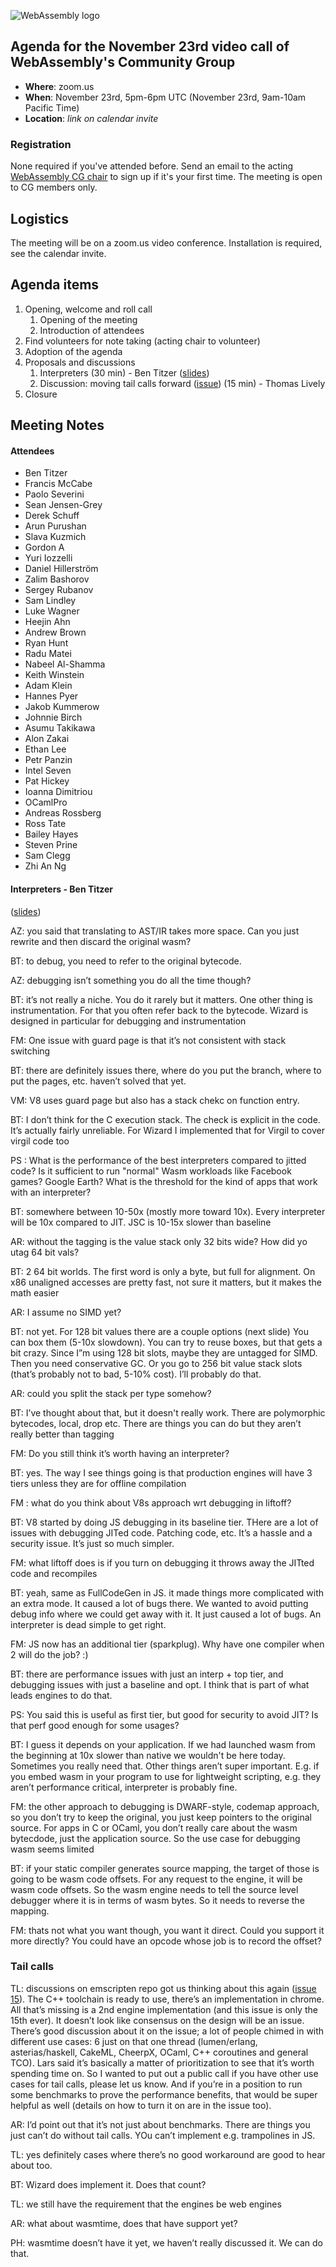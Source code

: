 ![WebAssembly logo](/images/WebAssembly.png)

## Agenda for the November 23rd video call of WebAssembly's Community Group

- **Where**: zoom.us
- **When**: November 23rd, 5pm-6pm UTC (November 23rd, 9am-10am Pacific Time)
- **Location**: *link on calendar invite*

### Registration

None required if you've attended before. Send an email to the acting [WebAssembly CG chair](mailto:webassembly-cg-chair@chromium.org)
to sign up if it's your first time. The meeting is open to CG members only.

## Logistics

The meeting will be on a zoom.us video conference.
Installation is required, see the calendar invite.

## Agenda items

1. Opening, welcome and roll call
    1. Opening of the meeting
    1. Introduction of attendees
1. Find volunteers for note taking (acting chair to volunteer)
1. Adoption of the agenda
1. Proposals and discussions
    1. Interpreters (30 min) - Ben Titzer ([slides](https://docs.google.com/presentation/d/1QnlLXHaySUF3lJhQsOgMmsE4ynZiZx6kBMk4OAML-mY/edit#slide=id.p))
    2. Discussion: moving tail calls forward ([issue](https://github.com/WebAssembly/tail-call/issues/15)) (15 min) - Thomas Lively
1. Closure

## Meeting Notes

#### Attendees

- Ben Titzer
- Francis McCabe
- Paolo Severini
- Sean Jensen-Grey
- Derek Schuff
- Arun Purushan
- Slava Kuzmich
- Gordon A
- Yuri Iozzelli
- Daniel Hillerström
- Zalim Bashorov
- Sergey Rubanov
- Sam Lindley
- Luke Wagner
- Heejin Ahn
- Andrew Brown
- Ryan Hunt
- Radu Matei
- Nabeel Al-Shamma
- Keith Winstein
- Adam Klein
- Hannes Pyer
- Jakob Kummerow
- Johnnie Birch
- Asumu Takikawa
- Alon Zakai
- Ethan Lee
- Petr Panzin
- Intel Seven
- Pat Hickey
- Ioanna Dimitriou
- OCamlPro
- Andreas Rossberg
- Ross Tate
- Bailey Hayes
- Steven Prine
- Sam Clegg
- Zhi An Ng

#### Interpreters - Ben Titzer

 ([slides](https://docs.google.com/presentation/d/1QnlLXHaySUF3lJhQsOgMmsE4ynZiZx6kBMk4OAML-mY))

AZ: you said that translating to AST/IR takes more space. Can you just rewrite and then discard the original wasm?


BT: to debug, you need to refer to the original bytecode.

AZ: debugging isn’t something you do all the time though?

BT: it’s not really a niche. You do it rarely but it matters. One other thing is instrumentation. For that you often refer back to the bytecode. Wizard is designed in particular for debugging and instrumentation

FM: One issue with guard page is that it’s not consistent with stack switching

BT: there are definitely issues there, where do you put the branch, where to put the pages, etc. haven’t solved that yet.

VM: V8 uses guard page but also has a stack chekc on function entry.

BT: I don’t think for the C execution stack. The check is explicit in the code. It’s actually fairly unreliable. For Wizard I implemented that for Virgil to cover virgil code too

PS <chat>: What is the performance of the best interpreters compared to jitted code? Is it sufficient to run "normal" Wasm workloads like Facebook games? Google Earth? What is the threshold for the kind of apps that work with an interpreter?

BT: somewhere between 10-50x (mostly more toward 10x). Every interpreter will be 10x compared to JIT. JSC is 10-15x slower than baseline

AR: without the tagging is the value stack only 32 bits wide? How did yo utag 64 bit vals?

BT: 2 64 bit worlds. The first word is only a byte, but full for alignment. On x86 unaligned accesses are pretty fast, not sure it matters, but it makes the math easier

AR: I assume no SIMD yet?

BT: not yet. For 128 bit values there are a couple options (next slide)
You can box them (5-10x slowdown). You can try to reuse boxes, but that gets a bit crazy. Since I”m using 128 bit slots, maybe they are untagged for SIMD. Then you need conservative GC. Or you go to 256 bit value stack slots (that’s probably not to bad, 5-10% cost). I’ll probably do that.

AR: could you split the stack per type somehow?


BT: I’ve thought about that, but it doesn't really work. There are polymorphic bytecodes, local, drop etc. There are things you can do but they aren’t really better than tagging

<end of slides>

FM: Do you still think it’s worth having an interpreter?

BT: yes. The way I see things going is that production engines will have 3 tiers unless they are for offline compilation

FM : what do you think about V8s approach wrt debugging in liftoff?

BT: V8 started by doing JS debugging in its baseline tier. THere are a lot of issues with debugging JITed code. Patching code, etc. It’s a hassle and a security issue. It’s just so much simpler.

FM: what liftoff does is if you turn on debugging it throws away the JITted code and recompiles

BT: yeah, same as FullCodeGen in JS. it made things more complicated with an extra mode. It caused a lot of bugs there. We wanted to avoid putting debug info where we could get away with it. It just caused a lot of bugs. An interpreter is dead simple to get right.

FM: JS now has an additional tier (sparkplug). Why have one compiler when 2 will do the job? :)

BT: there are performance issues with just an interp + top tier, and debugging issues with just a baseline and opt. I think that is part of what leads engines to do that.

PS: You said this is useful as first tier, but good for security to avoid JIT? Is that perf good enough for some usages?

BT: I guess it depends on your application. If we had launched wasm from the beginning at 10x slower than native we wouldn't be here today. Sometimes you really need that. Other things aren’t super important. E.g. if you embed wasm in your program to use for lightweight scripting, e.g. they aren’t performance critical, interpreter is probably fine.

FM: the other approach to debugging is DWARF-style, codemap approach, so you don’t try to keep the original, you just keep pointers to the original source. For apps in C or OCaml, you don’t really care about the wasm bytecdode, just the application source. So the use case for debugging wasm seems limited

BT: if your static compiler generates source mapping, the target of those is going to be wasm code offsets. For any request to the engine, it will be wasm code offsets. So the wasm engine needs to tell the source level debugger where it is in terms of wasm bytes. So it needs to reverse the mapping.

FM: thats not what you want though, you want it direct. Could you support it more directly? You could have an opcode whose job is to record the offset?

### Tail calls


TL: discussions on emscripten repo got us thinking about this again ([issue 15](https://github.com/WebAssembly/tail-call/issues/15)).
The C++ toolchain is ready to use, there’s an implementation in chrome. All that’s missing is a 2nd engine implementation (and this issue is only the 15th ever). It doesn’t look like consensus on the design will be an issue.
There’s good discussion about it on the issue; a lot of people chimed in with different use cases: 6 just on that one thread (lumen/erlang, asterias/haskell, CakeML, CheerpX, OCaml, C++ coroutines and general TCO). Lars said it’s basically a matter of prioritization to see that it’s worth spending time on. So I wanted to put out a public call if you have other use cases for tail calls, please let us know. And if you’re in a position to run some benchmarks to prove the performance benefits, that would be super helpful as well (details on how to turn it on are in the issue too).

AR: I’d point out that it’s not just about benchmarks. There are things you just can’t do without tail calls. YOu can’t implement e.g. trampolines in JS.

TL: yes definitely cases where there’s no good workaround are good to hear about too.

BT: Wizard does implement it. Does that count?

TL: we still have the requirement that the engines be web engines

AR: what about wasmtime, does that have support yet?

PH: wasmtime doesn’t have it yet, we haven’t really discussed it. We can do that.
